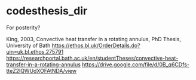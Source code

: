 # codesthesis_dir

For posterity?

King, 2003, Convective heat transfer in a rotating annulus, PhD Thesis, University of Bath
https://ethos.bl.uk/OrderDetails.do?uin=uk.bl.ethos.275791
https://researchportal.bath.ac.uk/en/studentTheses/convective-heat-transfer-in-a-rotating-annulus
https://drive.google.com/file/d/0B_q6CDfs-tteZ2lQWUdXOFAtNDA/view
